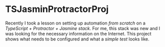 # TSJasminProtractorProj

Recently I took a lesson on setting up automation *from scratch* on a *TypeScript + Protractor + Jasmine stack*. For me, this stack was new and I was looking for the necessary information on the Internet. This project shows what needs to be configured and what a *simple test* looks like.
